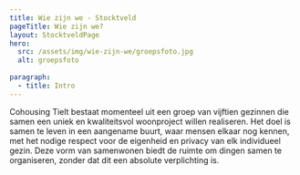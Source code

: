 ```yaml
---
title: Wie zijn we - Stocktveld
pageTitle: Wie zijn we?
layout: StocktveldPage
hero:
  src: /assets/img/wie-zijn-we/groepsfoto.jpg
  alt: groepsfoto
    
paragraph:
  - title: Intro
---
```

Cohousing Tielt bestaat momenteel uit een groep van vijftien gezinnen die samen een uniek en kwaliteitsvol woonproject willen realiseren. 
Het doel is samen te leven in een aangename buurt, waar mensen elkaar nog kennen, met het nodige respect voor de eigenheid en privacy van elk individueel gezin. 
Deze vorm van samenwonen biedt de ruimte om dingen samen te organiseren, zonder dat dit een absolute verplichting is.

